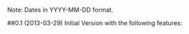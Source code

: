 Note: Dates in YYYY-MM-DD format.

##0.1 (2013-03-29)
Initial Version with the following features:

